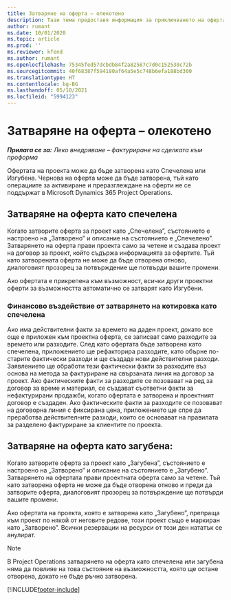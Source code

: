 ```yaml
---
title: Затваряне на оферта – олекотено
description: Тази тема предоставя информация за приключването на оферта в Project Operations.
author: rumant
ms.date: 10/01/2020
ms.topic: article
ms.prod: ''
ms.reviewer: kfend
ms.author: rumant
ms.openlocfilehash: 75345fed57dcbdb84f2a82587c7d0c152530c72b
ms.sourcegitcommit: 40f68387f594180af64a5e5c748b6efa188bd300
ms.translationtype: HT
ms.contentlocale: bg-BG
ms.lasthandoff: 05/10/2021
ms.locfileid: "5994123"
---
```

# <a name="close-a-quote---lite"></a>Затваряне на оферта – олекотено

_**Прилага се за:** Леко внедряване – фактуриране на сделката към проформа_

Офертата на проекта може да бъде затворена като Спечелена или Изгубена. Чернова на оферта може да бъде затворена, тъй като операциите за активиране и преразглеждане на оферти не се поддържат в Microsoft Dynamics 365 Project Operations.

## <a name="close-a-quote-as-won"></a>Затваряне на оферта като спечелена

Когато затворите оферта за проект като „Спечелена”, състоянието е настроено на „Затворено” и описание на състоянието е „Спечелено”. Затварянето на оферта прави проекта само за четене и създава проект на договор за проект, който съдържа информацията за офертите. Тъй като затворената оферта не може да бъде отворена отново, диалоговият прозорец за потвърждение ще потвърди вашите промени.

Ако офертата е прикрепена към възможност, всички други проектни оферти за възможността автоматично се затварят като Изгубени.

### <a name="financial-impact-of-closing-a-quote-as-won"></a>Финансово въздействие от затварянето на котировка като спечелена

Ако има действителни факти за времето на даден проект, докато все още е приложен към проектна оферта, се записват само разходите за времето или разходите. След като офертата бъде затворена като спечелена, приложението ще рефакторира разходите, като обърне по-старите фактически разходи и ще създаде нови действителни разходи. Заявлението ще обработи тези фактически факти за разходите въз основа на метода за фактуриране на свързаната линия на договор за проект. Ако фактическите факти за разходите се позовават на ред за договор за време и материал, се създават съответни факти за нефактурирани продажби, когато офертата е затворена и проектният договор е създаден. Ако фактическите факти за разходите се позовават на договорна линия с фиксирана цена, приложението ще спре да преработва действителните разходи, които се основават на правилата за разделено фактуриране за клиентите по проекта.

## <a name="closing-a-quote-as-lost"></a>Затваряне на оферта като загубена:

Когато затворите оферта за проект като „Загубена”, състоянието е настроено на „Затворено” и описание на състоянието е „Загубено”. Затварянето на офертата прави проектната оферта само за четене. Тъй като затворена оферта не може да бъде отворена отново и преди да затворите оферта, диалоговият прозорец за потвърждение ще потвърди вашите промени.

Ако офертата на проекта, която е затворена като „Загубено”, препраща към проект по някой от неговите редове, този проект също е маркиран като „Затворено”. Всички резервации на ресурси от този ден нататък се анулират.

> [!NOTE]
> В Project Operations затварянето на оферта като спечелена или загубена няма да повлияе на това състояние на възможността, която ще остане отворена, докато не бъде ръчно затворена.


[!INCLUDE[footer-include](../../includes/footer-banner.md)]